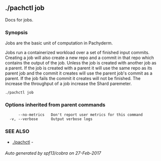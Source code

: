 ## ./pachctl job

Docs for jobs.

### Synopsis


Jobs are the basic unit of computation in Pachyderm.

Jobs run a containerized workload over a set of finished input commits.
Creating a job will also create a new repo and a commit in that repo which
contains the output of the job. Unless the job is created with another job as a
parent. If the job is created with a parent it will use the same repo as its
parent job and the commit it creates will use the parent job's commit as a
parent.
If the job fails the commit it creates will not be finished.
The increase the throughput of a job increase the Shard paremeter.


```
./pachctl job
```

### Options inherited from parent commands

```
      --no-metrics   Don't report user metrics for this command
  -v, --verbose      Output verbose logs
```

### SEE ALSO
* [./pachctl](./pachctl.md)	 - 

###### Auto generated by spf13/cobra on 27-Feb-2017
